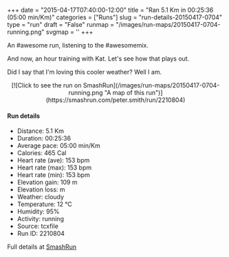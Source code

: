 +++
date = "2015-04-17T07:40:00-12:00"
title = "Ran 5.1 Km in 00:25:36 (05:00 min/Km)"
categories = ["Runs"]
slug = "run-details-20150417-0704"
type = "run"
draft = "False"
runmap = "/images/run-maps/20150417-0704-running.png"
svgmap = '<polyline points="92 31, 90 30, 74 34, 70 34, 38 59, 37 60, 6 70, 1 66, 0 63, 24 48, 49 32, 52 32, 53 34, 61 37, 65 39, 71 35, 80 33, 85 30, 100 32, 99 35">'
+++

An #awesome run, listening to the #awesomemix. 

And now, an hour training with Kat. Let's see how that plays out. 

Did I say that I'm loving this cooler weather?  Well I am. 



<!--more-->

<center>
[![Click to see the run on SmashRun](/images/run-maps/20150417-0704-running.png "A map of this run")](https://smashrun.com/peter.smith/run/2210804)
</center>

#### Run details

* Distance: 5.1 Km
* Duration: 00:25:36
* Average pace: 05:00 min/Km
* Calories: 465 Cal
* Heart rate (ave): 153 bpm
* Heart rate (max): 153 bpm
* Heart rate (min): 153 bpm
* Elevation gain: 109 m
* Elevation loss:  m
* Weather: cloudy
* Temperature: 12 &deg;C
* Humidity: 95%
* Activity: running
* Source: tcxfile
* Run ID: 2210804

Full details at [SmashRun](https://smashrun.com/peter.smith/run/2210804)